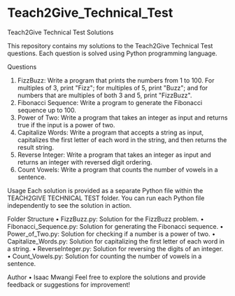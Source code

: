 ﻿# Teach2Give_Technical_Test
 
Teach2Give Technical Test Solutions

This repository contains my solutions to the Teach2Give Technical Test questions. Each question is solved using Python programming language.

Questions
1.	FizzBuzz: Write a program that prints the numbers from 1 to 100. For multiples of 3, print "Fizz"; for multiples of 5, print "Buzz"; and for numbers that are multiples of both 3 and 5, print "FizzBuzz".
2.	Fibonacci Sequence: Write a program to generate the Fibonacci sequence up to 100.
3.	Power of Two: Write a program that takes an integer as input and returns true if the input is a power of two.
4.	Capitalize Words: Write a program that accepts a string as input, capitalizes the first letter of each word in the string, and then returns the result string.
5.	Reverse Integer: Write a program that takes an integer as input and returns an integer with reversed digit ordering.
6.	Count Vowels: Write a program that counts the number of vowels in a sentence.

Usage
Each solution is provided as a separate Python file within the TEACH2GIVE TECHNICAL TEST folder. You can run each Python file independently to see the solution in action.


Folder Structure
•	FizzBuzz.py: Solution for the FizzBuzz problem.
•	Fibonacci_Sequence.py: Solution for generating the Fibonacci sequence.
•	Power_of_Two.py: Solution for checking if a number is a power of two.
•	Capitalize_Words.py: Solution for capitalizing the first letter of each word in a string.
•	ReverseInteger.py: Solution for reversing the digits of an integer.
•	Count_Vowels.py: Solution for counting the number of vowels in a sentence.


Author
•	Isaac Mwangi
Feel free to explore the solutions and provide feedback or suggestions for improvement!


